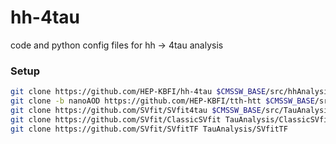 # hh-4tau
code and python config files for hh -> 4tau analysis

### Setup

```bash
git clone https://github.com/HEP-KBFI/hh-4tau $CMSSW_BASE/src/hhAnalysis/4tau
git clone -b nanoAOD https://github.com/HEP-KBFI/tth-htt $CMSSW_BASE/src/tthAnalysis/HiggsToTauTau
git clone https://github.com/SVfit/SVfit4tau $CMSSW_BASE/src/TauAnalysis/SVfit4tau
git clone https://github.com/SVfit/ClassicSVfit TauAnalysis/ClassicSVfit
git clone https://github.com/SVfit/SVfitTF TauAnalysis/SVfitTF
```
